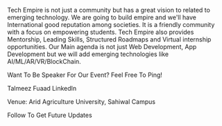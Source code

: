 Tech Empire is not just a community but has a great vision to related to emerging technology. We are going to build empire and we'll have International good reputation among societies. It is a friendly community with a focus on empowering students. Tech Empire also provides Mentorship, Leading Skills, Structured Roadmaps and Virtual internship opportunities. Our Main agenda is not just Web Development, App Development but we will add emerging technologies like AI/ML/AR/VR/BlockChain.  


Want To Be Speaker For Our Event? Feel Free To Ping!

Talmeez Fuaad LinkedIn


Venue: Arid Agriculture University, Sahiwal Campus

Follow To Get Future Updates